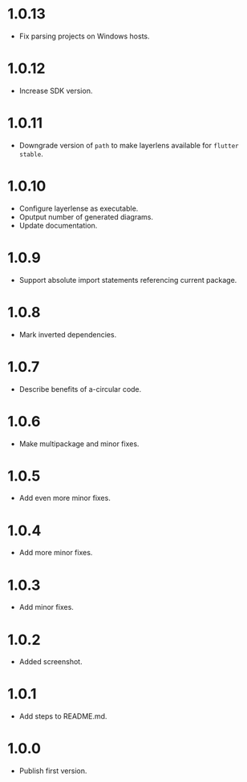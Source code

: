 # 1.0.13

* Fix parsing projects on Windows hosts.

# 1.0.12

* Increase SDK version.

# 1.0.11

* Downgrade version of `path` to make layerlens available for `flutter stable`.

# 1.0.10

* Configure layerlense as executable.
* Oputput number of generated diagrams.
* Update documentation.

# 1.0.9

* Support absolute import statements referencing current package.

# 1.0.8

* Mark inverted dependencies.

# 1.0.7

* Describe benefits of a-circular code.

# 1.0.6

* Make multipackage and minor fixes.

# 1.0.5

* Add even more minor fixes.

# 1.0.4

* Add more minor fixes.

# 1.0.3

* Add minor fixes.

# 1.0.2

* Added screenshot.

# 1.0.1

* Add steps to README.md.

# 1.0.0

* Publish first version.
